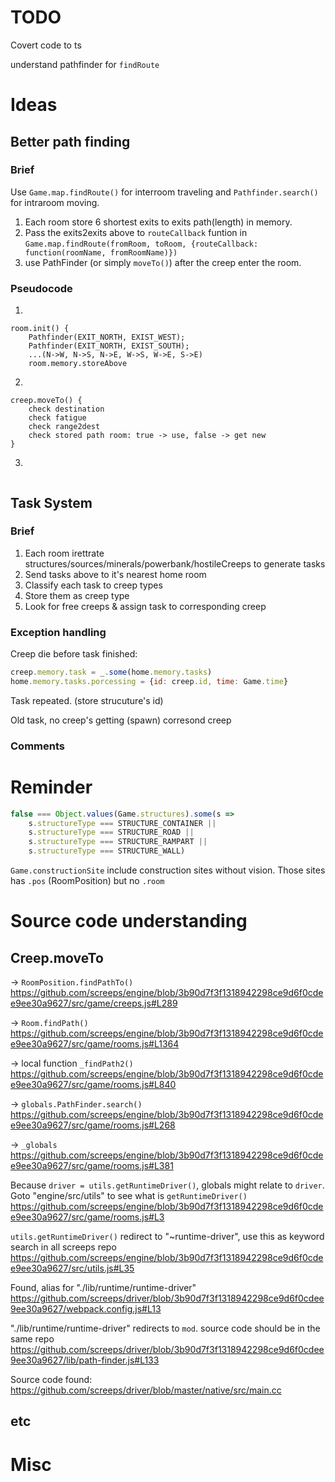 # TODO

Covert code to ts

understand pathfinder for `findRoute`

# Ideas

## Better path finding

### Brief

Use `Game.map.findRoute()` for interroom traveling and `Pathfinder.search()` for intraroom moving.

1. Each room store 6 shortest exits to exits path(length) in memory.
2. Pass the exits2exits above to `routeCallback` funtion in `Game.map.findRoute(fromRoom, toRoom, {routeCallback: function(roomName, fromRoomName)})`
3. use PathFinder (or simply `moveTo()`) after the creep enter the room.

### Pseudocode

1.

```pseudo
room.init() {
    Pathfinder(EXIT_NORTH, EXIST_WEST);
    Pathfinder(EXIT_NORTH, EXIST_SOUTH);
    ...(N->W, N->S, N->E, W->S, W->E, S->E)
    room.memory.storeAbove
```

2.

```pseudo
creep.moveTo() {
    check destination
    check fatigue
    check range2dest
    check stored path room: true -> use, false -> get new
}
```

3.

```pseudo

```

## Task System

### Brief

1. Each room irettrate structures/sources/minerals/powerbank/hostileCreeps to generate tasks
2. Send tasks above to it's nearest home room
3. Classify each task to creep types
4. Store them as creep type
5. Look for free creeps & assign task to corresponding creep

### Exception handling

Creep die before task finished:

```js
creep.memory.task = _.some(home.memory.tasks)
home.memory.tasks.porcessing = {id: creep.id, time: Game.time}
```

Task repeated. (store strucuture's id)

Old task, no creep's getting (spawn) corresond creep

### Comments

# Reminder

```js
false === Object.values(Game.structures).some(s =>
    s.structureType === STRUCTURE_CONTAINER ||
    s.structureType === STRUCTURE_ROAD ||
    s.structureType === STRUCTURE_RAMPART ||
    s.structureType === STRUCTURE_WALL)
```

`Game.constructionSite` include construction sites without vision. Those sites has `.pos` (RoomPosition) but no `.room`

# Source code understanding

## Creep.moveTo

-> `RoomPosition.findPathTo()`
https://github.com/screeps/engine/blob/3b90d7f3f1318942298ce9d6f0cdee9ee30a9627/src/game/creeps.js#L289

-> `Room.findPath()`
https://github.com/screeps/engine/blob/3b90d7f3f1318942298ce9d6f0cdee9ee30a9627/src/game/rooms.js#L1364

-> local function `_findPath2()`
https://github.com/screeps/engine/blob/3b90d7f3f1318942298ce9d6f0cdee9ee30a9627/src/game/rooms.js#L840

-> `globals.PathFinder.search()`
https://github.com/screeps/engine/blob/3b90d7f3f1318942298ce9d6f0cdee9ee30a9627/src/game/rooms.js#L268

-> `_globals`
https://github.com/screeps/engine/blob/3b90d7f3f1318942298ce9d6f0cdee9ee30a9627/src/game/rooms.js#L381

Because `driver = utils.getRuntimeDriver()`, globals might relate to `driver`. Goto "engine/src/utils" to see what is `getRuntimeDriver()`
https://github.com/screeps/engine/blob/3b90d7f3f1318942298ce9d6f0cdee9ee30a9627/src/game/rooms.js#L3

`utils.getRuntimeDriver()` redirect to "~runtime-driver", use this as keyword search in all screeps repo
https://github.com/screeps/engine/blob/3b90d7f3f1318942298ce9d6f0cdee9ee30a9627/src/utils.js#L35

Found, alias for "./lib/runtime/runtime-driver"
https://github.com/screeps/driver/blob/3b90d7f3f1318942298ce9d6f0cdee9ee30a9627/webpack.config.js#L13

"./lib/runtime/runtime-driver" redirects to `mod`. source code should be in the same repo
https://github.com/screeps/driver/blob/3b90d7f3f1318942298ce9d6f0cdee9ee30a9627/lib/path-finder.js#L133

Source code found:
https://github.com/screeps/driver/blob/master/native/src/main.cc

## etc

# Misc
